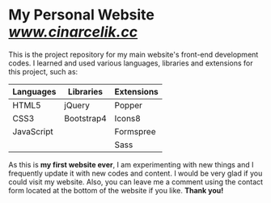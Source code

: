 # My Personal Website *www.cinarcelik.cc*

This is the project repository for my main website's front-end development codes.
I learned and used various languages, libraries and extensions for this project, such as:

| Languages  | Libraries | Extensions |
| --- | --- | --- |
| HTML5  | jQuery  | Popper  |
| CSS3  | Bootstrap4  | Icons8  |
| JavaScript  | | Formspree  |
| | | Sass  |

As this is **my first website ever**, I am experimenting with new things and I frequently update it with new codes and content.
I would be very glad if you could visit my website. Also, you can leave me a comment using the contact form located at the bottom of the website if you like.
**Thank you!**
